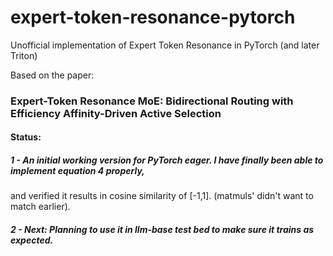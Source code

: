# expert-token-resonance-pytorch

Unofficial implementation of Expert Token Resonance in PyTorch (and later Triton)

Based on the paper:

### Expert-Token Resonance MoE: Bidirectional Routing with Efficiency Affinity-Driven Active Selection
#### Status:
##### 1 - An initial working version for PyTorch eager. I have finally been able to implement equation 4 properly,
and verified it results in cosine similarity of [-1,1]. (matmuls' didn't want to match earlier).

##### 2 - Next: Planning to use it in llm-base test bed to make sure it trains as expected.
